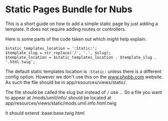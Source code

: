 # Static Pages Bundle for Nubs

This is a short guide on how to add a simple static page by just adding a template. It does not require adding routes or controllers.

Here is some parts of the code taken out which might help explain.

	$static_templates_location = ':Static:';
	$template_slug = str_replace('/', '.', $slug);
	$template_location = $static_templates_location . $template_slug . '.html.twig';

The default static templates location is `:Static:` unless there is a different config option. However we don't use this on the www.phpbb.com website. As such the file should be in app/resources/views/static/.

The file should be called the slug but instead of `/` use `.`. So a file you want to appear at /mods/umil/info/ should be located at app/resources/views/static/mods.umil.info.html.twig

It should extend :base:base.twig.html
